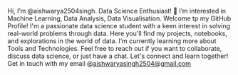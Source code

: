 Hi, I’m @aishwarya2504singh.
Data Science Enthusiast! 👀 I’m interested in Machine Learning, Data Analysis, Data Visualisation.
Welcome tp my GitHub Profile! I'm a passionate data science student with a keen interest in solving real-world problems through data.
Here you'll find my projects, notebooks, and explorations in the world of data. I’m currently learning more about Tools and Technologies.
Feel free to reach out if you want to collaborate, discuss data science, or just have a chat. Let's connect and learn together!
Get in touch with my email @aishwaryasingh2504@gmail.com
